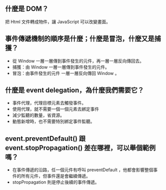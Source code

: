 ## 什麼是 DOM？
把 Html 文件轉成物件，讓 JavaScript 可以改變畫面。

## 事件傳遞機制的順序是什麼；什麼是冒泡，什麼又是捕獲？
* 從 Window 一層一層傳到事件發生的元件，再一層一層反向傳回去。
* 捕獲：由 Window 一層一層傳到事件發生的元件。
* 冒泡：由事件發生的元件 一層一層反向傳回 Window 。

## 什麼是 event delegation，為什麼我們需要它？
* 事件代理，代理目標元素去觸發事件。
* 使用代理，就不需要一個一個元素去綁定事件
* 減少監聽的數量，省資源。
* 動態新增時，也不需要特別綁定事件監聽。


## event.preventDefault() 跟 event.stopPropagation() 差在哪裡，可以舉個範例嗎？
* 在事件傳遞的沿路，任一個元件有呼叫 preventDefault ，他都會影響整個事件的所有元件，但事件還是會繼續傳遞。
* stopPropagation 則是停止後續的事件傳遞。